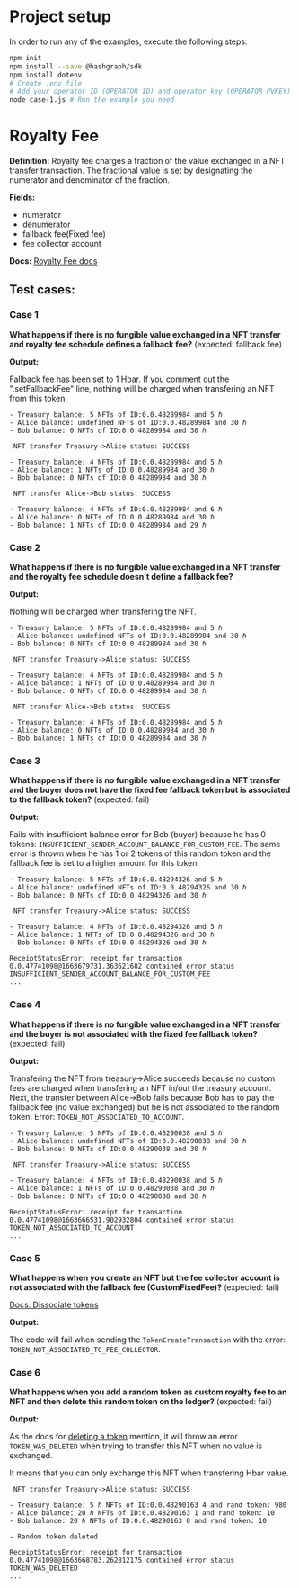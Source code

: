 # Project setup

In order to run any of the examples, execute the following steps:

```bash
npm init
npm install --save @hashgraph/sdk
npm install dotenv
# Create .env file
# Add your operator ID (OPERATOR_ID) and operator key (OPERATOR_PVKEY) to the .env file
node case-1.js # Run the example you need
```

# Royalty Fee
**Definition:** Royalty fee charges a fraction of the value exchanged in a NFT transfer transaction. The fractional value is set by designating the numerator and denominator of the fraction.

**Fields:**
- numerator
- denumerator
- fallback fee(Fixed fee)
- fee collector account

**Docs:**
[Royalty Fee docs](https://docs.hedera.com/guides/docs/sdks/tokens/custom-token-fees#royalty-fee)

## Test cases:

### Case 1
**What happens if there is no fungible value exchanged in a NFT transfer and royalty fee schedule defines a fallback fee?** (expected: fallback fee)

**Output:**

Fallback fee has been set to 1 Hbar. If you comment out the ".setFallbackFee" line, nothing will be charged when transfering an NFT from this token. 

```text
- Treasury balance: 5 NFTs of ID:0.0.48289984 and 5 ℏ
- Alice balance: undefined NFTs of ID:0.0.48289984 and 30 ℏ
- Bob balance: 0 NFTs of ID:0.0.48289984 and 30 ℏ

 NFT transfer Treasury->Alice status: SUCCESS 

- Treasury balance: 4 NFTs of ID:0.0.48289984 and 5 ℏ
- Alice balance: 1 NFTs of ID:0.0.48289984 and 30 ℏ
- Bob balance: 0 NFTs of ID:0.0.48289984 and 30 ℏ

 NFT transfer Alice->Bob status: SUCCESS 

- Treasury balance: 4 NFTs of ID:0.0.48289984 and 6 ℏ
- Alice balance: 0 NFTs of ID:0.0.48289984 and 30 ℏ
- Bob balance: 1 NFTs of ID:0.0.48289984 and 29 ℏ
```

### Case 2
**What happens if there is no fungible value exchanged in a NFT transfer and the royalty fee schedule doesn't define a fallback fee?**

**Output:**

Nothing will be charged when transfering the NFT.

```text
- Treasury balance: 5 NFTs of ID:0.0.48289984 and 5 ℏ
- Alice balance: undefined NFTs of ID:0.0.48289984 and 30 ℏ
- Bob balance: 0 NFTs of ID:0.0.48289984 and 30 ℏ

 NFT transfer Treasury->Alice status: SUCCESS 

- Treasury balance: 4 NFTs of ID:0.0.48289984 and 5 ℏ
- Alice balance: 1 NFTs of ID:0.0.48289984 and 30 ℏ
- Bob balance: 0 NFTs of ID:0.0.48289984 and 30 ℏ

 NFT transfer Alice->Bob status: SUCCESS 

- Treasury balance: 4 NFTs of ID:0.0.48289984 and 5 ℏ
- Alice balance: 0 NFTs of ID:0.0.48289984 and 30 ℏ
- Bob balance: 1 NFTs of ID:0.0.48289984 and 30 ℏ
```

### Case 3
**What happens if there is no fungible value exchanged in a NFT transfer and the buyer does not have the fixed fee fallback token but is associated to the fallback token?** (expected: fail)

**Output:**

Fails with insufficient balance error for Bob (buyer) because he has 0 tokens: `INSUFFICIENT_SENDER_ACCOUNT_BALANCE_FOR_CUSTOM_FEE`. The same error is thrown when he has 1 or 2 tokens of this random token and the fallback fee is set to a higher amount for this token.

```text
- Treasury balance: 5 NFTs of ID:0.0.48294326 and 5 ℏ
- Alice balance: undefined NFTs of ID:0.0.48294326 and 30 ℏ
- Bob balance: 0 NFTs of ID:0.0.48294326 and 30 ℏ

 NFT transfer Treasury->Alice status: SUCCESS 

- Treasury balance: 4 NFTs of ID:0.0.48294326 and 5 ℏ
- Alice balance: 1 NFTs of ID:0.0.48294326 and 30 ℏ
- Bob balance: 0 NFTs of ID:0.0.48294326 and 30 ℏ

ReceiptStatusError: receipt for transaction 0.0.47741098@1663679731.363621682 contained error status INSUFFICIENT_SENDER_ACCOUNT_BALANCE_FOR_CUSTOM_FEE
...
```

### Case 4
**What happens if there is no fungible value exchanged in a NFT transfer and the buyer is not associated with the fixed fee fallback token?** (expected: fail)

**Output:**

Transfering the NFT from treasury->Alice succeeds because no custom fees are charged when transfering an NFT in/out the treasury account. Next, the transfer between Alice->Bob fails because Bob has to pay the fallback fee (no value exchanged) but he is not associated to the random token. Error: `TOKEN_NOT_ASSOCIATED_TO_ACCOUNT`.

```text
- Treasury balance: 5 NFTs of ID:0.0.48290038 and 5 ℏ
- Alice balance: undefined NFTs of ID:0.0.48290038 and 30 ℏ
- Bob balance: 0 NFTs of ID:0.0.48290038 and 30 ℏ

 NFT transfer Treasury->Alice status: SUCCESS 

- Treasury balance: 4 NFTs of ID:0.0.48290038 and 5 ℏ
- Alice balance: 1 NFTs of ID:0.0.48290038 and 30 ℏ
- Bob balance: 0 NFTs of ID:0.0.48290038 and 30 ℏ

ReceiptStatusError: receipt for transaction 0.0.47741098@1663666531.902932804 contained error status TOKEN_NOT_ASSOCIATED_TO_ACCOUNT
...
```


### Case 5
**What happens when you create an NFT but the fee collector account is not associated with the fallback fee (CustomFixedFee)?** (expected: fail)

[Docs: Dissociate tokens](https://docs.hedera.com/guides/docs/sdks/tokens/dissociate-tokens-from-an-account)

**Output:**

The code will fail when sending the `TokenCreateTransaction` with the error: `TOKEN_NOT_ASSOCIATED_TO_FEE_COLLECTOR`.


### Case 6
**What happens when you add a random token as custom royalty fee to an NFT and then delete this random token on the ledger?** (expected: fail)

**Output:**

As the docs for [deleting a token](https://docs.hedera.com/guides/docs/sdks/tokens/delete-a-token) mention, it will throw an error `TOKEN_WAS_DELETED` when trying to transfer this NFT when no value is exchanged. 

It means that you can only exchange this NFT when transfering Hbar value. 

```text
 NFT transfer Treasury->Alice status: SUCCESS 

- Treasury balance: 5 ℏ NFTs of ID:0.0.48290163 4 and rand token: 980
- Alice balance: 20 ℏ NFTs of ID:0.0.48290163 1 and rand token: 10
- Bob balance: 20 ℏ NFTs of ID:0.0.48290163 0 and rand token: 10

- Random token deleted

ReceiptStatusError: receipt for transaction 0.0.47741098@1663668783.262812175 contained error status TOKEN_WAS_DELETED
...
